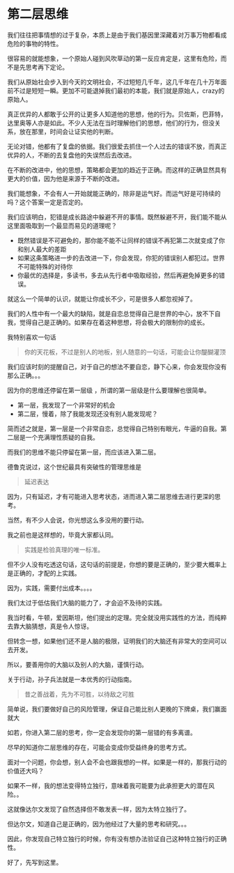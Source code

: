 # 第二层思维

我们往往把事情想的过于复杂，本质上是由于我们基因里深藏着对万事万物都看成危险的事物的特性。

很容易的就能想象，一个原始人碰到风吹草动的第一反应肯定是，这里有危险，而不是先思考再下定论。

我们从原始社会步入到今天的文明社会，不过短短几千年，这几千年在几十万年面前不过是短短一瞬。更加不可能退掉我们最初的本能，我们就是原始人，crazy的原始人。

真正优异的人都敢于公开的让更多人知道他的思想，他的行为。贝佐斯，巴菲特，达里奥等人亦是如此。不少人无法在当时理解他们的思想，他们的行为，但没关系，放在那里，时间会让证实他的判断。

无论对错，他都有了复盘的依据。我们很爱去抓住一个人过去的错误不放，而真正优异的人，不断的去复盘他的失误然后去改进。

在不断的改进中，他的思想，策略都会更加的趋近于正确。而这样的正确显然具有更大的价值，因为他是来源于不断的改进。

我们能想象，不会有人一开始就能正确的，除非是运气好。而运气好是可持续的吗？这个答案一定是否定的。

我们应该明白，犯错是成长路途中躲避不开的事情。既然躲避不开，我们能不能从这里面吸取到一个最显而易见的道理呢？

- 既然错误是不可避免的，那你能不能不让同样的错误不再犯第二次就变成了你和别人最大的差距
- 如果这条策略进一步的去改进一下，你会发现，你犯的错误别人都犯过。世界不可能特殊的对待你
- 你最优的选择是，多读书，多去从先行者中吸取经验，然后再避免掉更多的错误。

就这么一个简单的认识，就能让你成长不少，可是很多人都忽视掉了。

我们的人性中有一个最大的缺陷，就是自恋总觉得自己是世界的中心，放不下自我，觉得自己是正确的。如果存在着这种思想，将会极大的限制你的成长。

我特别喜欢一句话

> 你的天花板，不过是别人的地板，别人随意的一句话，可能会让你醍醐灌顶

我们应该时刻的提醒自己，对于自己的想法不要自恋，静下心来，你会发现你没有那么正确。。。

因为你的思维还停留在第一层级 ，所谓的第一层级是什么要理解也很简单。

- 第一层，我发现了一个非常好的机会
- 第二层，慢着，除了我能发现还没有别人能发现呢？

简而述之就是，第一层是一个非常自恋，总觉得自己特别有眼光，牛逼的自我。第二层是一个充满理性质疑的自我。

而我们的思维不能只停留在第一层，而应该进入第二层。

德鲁克说过，这个世纪最具有突破性的管理思维是
> 延迟表达

因为，只有延迟，才有可能进入思考状态，进而进入第二层思维去进行更深的思考。

当然，有不少人会说，你光想这么多没用的要行动。

我之前也是这样想的，毕竟大家都认同。
> 实践是检验真理的唯一标准。

但不少人没有吃透这句话，这句话的前提是，你想的要是正确的，至少要大概率上是正确的，才配的上实践。

因为，实践，需要付出成本。。。。

我们太过于低估我们大脑的能力了，才会迫不及待的实践。

我当时看，牛顿，爱因斯坦，他们提出的定理。完全就没用实践性的方法，而纯粹去靠大脑猜想，真是令人惊讶。

但转念一想，如果他们还不是人脑的极限，证明我们的大脑还有非常大的空间可以去开发。

所以，要善用你的大脑以及别人的大脑，谨慎行动。

关于行动，孙子兵法就是一本优秀的行动指南。
> 昔之善战着，先为不可胜，以待敌之可胜

简单说，我们要做好自己的风险管理，保证自己能比别人更晚的下牌桌，我们赢面就大

如若，你进入第二层的思考，你一定会发现你的第一层错的有多离谱。

尽早的知道你二层思维的存在，可能会变成你受益终身的思考方式。

面对一个问题，你会想，别人会不会也跟我想的一样。如果是一样的，那我行动的价值还大吗？

如果不一样，我的想法变得特立独行，意味着我可能要为此承担更大的潜在风险。。

这就像达尔文发现了自然选择但不敢发表一样，因为太特立独行了。

但达尔文，知道自己是正确的，因为他经过了大量的思考和研究。。。

因此，你发现自己特立独行的时候，你有没有想办法验证自己这种特立独行的正确性。

好了，先写到这里。

